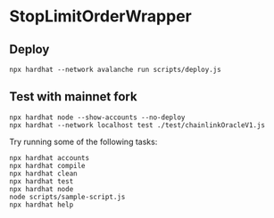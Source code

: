 # StopLimitOrderWrapper

## Deploy
```
npx hardhat --network avalanche run scripts/deploy.js
```

## Test with mainnet fork

```
npx hardhat node --show-accounts --no-deploy
npx hardhat --network localhost test ./test/chainlinkOracleV1.js
```

Try running some of the following tasks:

```shell
npx hardhat accounts
npx hardhat compile
npx hardhat clean
npx hardhat test
npx hardhat node
node scripts/sample-script.js
npx hardhat help
```
